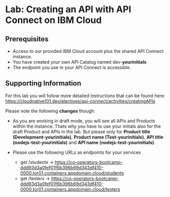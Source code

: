 # Lab: Creating an API with API Connect on IBM Cloud

## Prerequisites

- Access to our provided IBM Cloud account plus the shared API Connect instance.
- You have created your own API Catalog named dev-**yourinitials**
- The endpoint you use in your API Connect is accessible.

## Supporting Information

For this lab you will follow more detailed instructions that can be found here:
https://cloudnative101.dev/electives/api-connect/activities/creatingAPIs

Please note the following **changes** though:

- As you are working in draft mode, you will see all APIs and Products within the instance. Thats why you have to use your initials also for the draft Product and APIs in the lab. But please only for **Product title (Development-yourinitials)**, **Product name (Test-yourinitials)**, **API title (nodejs-test-yourinitials)** and **API name (nodejs-test-yourinitials)** .

- Please use the following URLs as endpoints for your services
  - get /students -> https://co-operators-bootcamp-ddd93d3a0fef01f6b396b69d343df410-0000.tor01.containers.appdomain.cloud/students
  - get /testers -> https://co-operators-bootcamp-ddd93d3a0fef01f6b396b69d343df410-0000.tor01.containers.appdomain.cloud/testers
